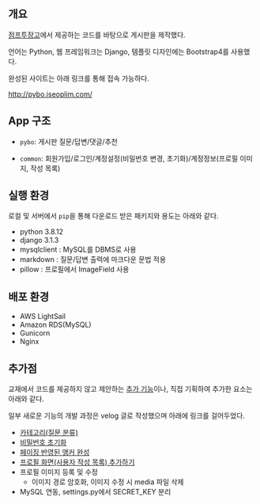 ## 개요

[점프투장고](https://wikidocs.net/book/4223)에서 제공하는 코드를 바탕으로 게시판을 제작했다.

언어는 Python, 웹 프레임워크는 Django, 템플릿 디자인에는 Bootstrap4를 사용했다.

완성된 사이트는 아래 링크를 통해 접속 가능하다.

http://pybo.jseoplim.com/



## App 구조

- `pybo`: 게시판 질문/답변/댓글/추천
  
- `common`: 회원가입/로그인/계정설정(비밀번호 변경, 초기화)/계정정보(프로필 이미지, 작성 목록)
  
  

## 실행 환경

로컬 및 서버에서 `pip`을 통해 다운로드 받은 패키지와 용도는 아래와 같다.

- python 3.8.12
- django 3.1.3
- mysqlclient : MySQL를 DBMS로 사용
- markdown : 질문/답변 출력에 마크다운 문법 적용
- pillow : 프로필에서 ImageField 사용



## 배포 환경

* AWS LightSail
* Amazon RDS(MySQL)
* Gunicorn
* Nginx



## 추가점

교재에서 코드를 제공하지 않고 제안하는 [추가 기능](https://wikidocs.net/75418)이나, 직접 기획하여 추가한 요소는 아래와 같다.

일부 새로운 기능의 개발 과정은 velog 글로 작성했으며 아래에 링크를 걸어두었다.

* [카테고리(질문 분류)](https://velog.io/@azzurri21/Django-%EC%A0%90%ED%94%84%ED%88%AC%EC%9E%A5%EA%B3%A0-%EC%B9%B4%ED%85%8C%EA%B3%A0%EB%A6%AC-%EA%B8%B0%EB%8A%A5-%EC%B6%94%EA%B0%80)
* [비밀번호 초기화](https://velog.io/@azzurri21/Django-%EC%A0%90%ED%94%84%ED%88%AC%EC%9E%A5%EA%B3%A0-%EB%B9%84%EB%B0%80%EB%B2%88%ED%98%B8-%EC%B4%88%EA%B8%B0%ED%99%94)
* [페이징 반영된 앵커 완성](https://velog.io/@azzurri21/Django-점프투장고-페이징-반영된-앵커-완성하기)
* [프로필 화면(사용자 작성 목록) 추가하기](https://velog.io/@azzurri21/Django-점프투장고-프로필-화면-추가하기)
* 프로필 이미지 등록 및 수정
  * 이미지 경로 암호화, 이미지 수정 시 media 파일 삭제
* MySQL 연동, settings.py에서 SECRET_KEY 분리

